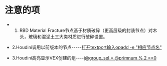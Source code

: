 # 注意的项

* 1. RBD Material Fracture节点基于材质破碎（更高层级的封装节点）对木头，玻璃和混泥土三大类材质进行破碎设置。

* 2.Houdini调用以前版本的节点-----[打开textport输入opadd -e "相应节点名"](https://blog.csdn.net/A13155283231/article/details/89151158)

* 3.Houdini高亮显示VEX创建的组----[i@group_sel = @primnum % 2 ==0](http://blog.sina.com.cn/s/blog_b11f872e0102xbr7.html)
